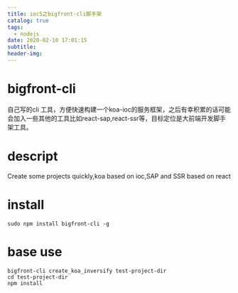 ```yaml
---
title: ioc5之bigfront-cli脚手架
catalog: true
tags:
  - nodejs
date: 2020-02-10 17:01:15
subtitle:
header-img:
---
```

# bigfront-cli
自己写的cli 工具，方便快速构建一个koa-ioc的服务框架，之后有幸积累的话可能会加入一些其他的工具比如react-sap,react-ssr等，目标定位是大前端开发脚手架工具。

# descript 
Create some projects quickly,koa based on ioc,SAP and SSR based on react

# install
```
sudo npm install bigfront-cli -g
```

# base use

```
bigfront-cli create_koa_inversify test-project-dir
cd test-project-dir
npm install 
```
